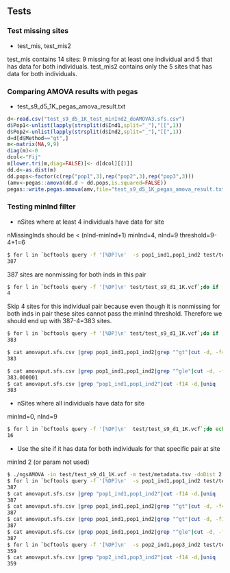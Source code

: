 ## Tests



### Test missing sites

- test_mis, test_mis2

test_mis contains 14 sites: 9 missing for at least one individual and 5 that has data for both individuals.
test_mis2 contains only the 5 sites that has data for both individuals.


### Comparing AMOVA results with pegas

- test_s9_d5_1K_pegas_amova_result.txt

```R
d<-read.csv("test_s9_d5_1K_test_minInd2_doAMOVA3.sfs.csv")
d$Pop1<-unlist(lapply(strsplit(d$Ind1,split="_"),"[[",1))
d$Pop2<-unlist(lapply(strsplit(d$Ind2,split="_"),"[[",1))
d=d[d$Method=="gt",]
m<-matrix(NA,9,9)
diag(m)<-0
dcol<-"Fij"
m[lower.tri(m,diag=FALSE)]<- d[dcol][[1]]
dd.d<-as.dist(m)
dd.pops<-factor(c(rep("pop1",3),rep("pop2",3),rep("pop3",3)))
(amv<-pegas::amova(dd.d ~ dd.pops,is.squared=FALSE))
pegas::write.pegas.amova(amv,file="test_s9_d5_1K_pegas_amova_result.txt")
```



### Testing minInd filter

- nSites where at least 4 individuals have data for site

nMissingInds should be < (nInd-minInd+1)
minInd=4, nInd=9
threshold=9-4+1=6

```sh
$ for l in `bcftools query -f '[%DP]\n'  -s pop1_ind1,pop1_ind2 test/test_s9_d1_1K.vcf`;do echo $l|grep -o 0|wc -l;done|grep 0|wc -l 
387                                          
```

387 sites are nonmissing for both inds in this pair


```sh
$ for l in `bcftools query -f '[%DP]\n' test/test_s9_d1_1K.vcf`;do if [ `echo ${l}|cut -c-2|grep -o 0|wc -l` -eq 0 ];then echo $l|cut -c3-|grep -o 0|wc -l;fi;done|awk '$0>5'|wc -l
4
```

Skip 4 sites for this individual pair because even though it is nonmissing for both inds in pair these sites cannot pass the minInd threshold. Therefore we should end up with 387-4=383 sites.

```sh
$ for l in `bcftools query -f '[%DP]\n' test/test_s9_d1_1K.vcf`;do if [ `echo ${l}|cut -c-2|grep -o 0|wc -l` -eq 0 ];then echo $l|cut -c3-|grep -o 0|wc -l;fi;done|awk '$0<6'|wc -l
383

$ cat amovaput.sfs.csv |grep pop1_ind1,pop1_ind2|grep "^gt"|cut -d, -f4-12|tr ',' '\n'|datamash sum 1
383

$ cat amovaput.sfs.csv |grep pop1_ind1,pop1_ind2|grep "^gle"|cut -d, -f4-12|tr ',' '\n'|datamash sum 1
383.000001
$ cat amovaput.sfs.csv |grep "pop1_ind1,pop1_ind2"|cut -f14 -d,|uniq
383
```


- nSites where all individuals have data for site

minInd=0, nInd=9


```sh
$ for l in `bcftools query -f '[%DP]\n'  test/test_s9_d1_1K.vcf`;do echo $l|grep -o 0|wc -l;done | awk '$0==0'|wc -l
16
```


- Use the site if it has data for both individuals for that specific pair at site

minInd 2  (or param not used)


```sh
$ ./ngsAMOVA -in test/test_s9_d1_1K.vcf -m test/metadata.tsv -doDist 2 -doAMOVA 3 -isSim 1  -minInd  2
$ for l in `bcftools query -f '[%DP]\n'  -s pop1_ind1,pop1_ind2 test/test_s9_d1_1K.vcf`;do echo $l|grep -o 0|wc -l;done | awk '$0==0'|wc -l
387
$ cat amovaput.sfs.csv |grep "pop1_ind1,pop1_ind2"|cut -f14 -d,|uniq
387
$ cat amovaput.sfs.csv |grep pop1_ind1,pop1_ind2|grep "^gt"|cut -d, -f4-12|tr ',' '\n'|datamash sum 1
387
$ cat amovaput.sfs.csv |grep pop1_ind1,pop1_ind2|grep "^gt"|cut -d, -f14
387
$ cat amovaput.sfs.csv |grep pop1_ind1,pop1_ind2|grep "^gle"|cut -d, -f14
387
$ for l in `bcftools query -f '[%DP]\n'  -s pop2_ind1,pop3_ind2 test/test_s9_d1_1K.vcf`;do echo $l|grep -o 0|wc -l;done | awk '$0==0'|wc -l
359
$ cat amovaput.sfs.csv |grep "pop2_ind1,pop3_ind2"|cut -f14 -d,|uniq
359
```


